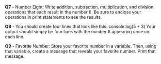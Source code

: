 **Q7** - Number Eight: Write addition, subtraction, multiplication, and division operations that each result in the number 8. Be sure to enclose your operations in print statements to see the results.

**Q8** - You should create four lines that look like this:
console.log(5 + 3)
Your output should simply be four lines with the number 8 appearing once on each line.

**Q9** - Favorite Number: Store your favorite number in a variable. Then, using that variable, create a message that reveals your favorite number. Print that message.